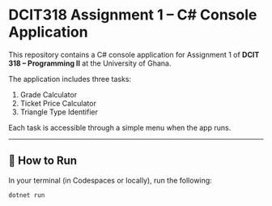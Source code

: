# DCIT318 Assignment 1 – C# Console Application

This repository contains a C# console application for Assignment 1 of **DCIT 318 – Programming II** at the University of Ghana.

The application includes three tasks:

1. Grade Calculator
2. Ticket Price Calculator
3. Triangle Type Identifier

Each task is accessible through a simple menu when the app runs.

---

## 🧪 How to Run

In your terminal (in Codespaces or locally), run the following:

```bash
dotnet run
